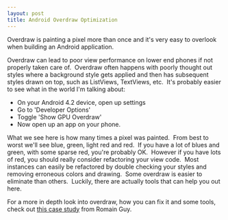 ```yaml
---
layout: post
title: Android Overdraw Optimization
---
```


Overdraw is painting a pixel more than once and it's very easy to overlook when building an Android application.

Overdraw can lead to poor view performance on lower end phones if not properly taken care of.  Overdraw often happens with poorly thought out styles where a background style gets applied and then has subsequent styles drawn on top, such as ListViews, TextViews, etc.  It's probably easier to see what in the world I'm talking about:

* On your Android 4.2 device, open up settings
* Go to 'Developer Options'
* Toggle 'Show GPU Overdraw'
* Now open up an app on your phone.

What we see here is how many times a pixel was painted.  From best to worst we'll see blue, green, light red and red.  If you have a lot of blues and green, with some sparse red, you're probably OK.  However if you have lots of red, you should really consider refactoring your view code.  Most instances can easily be refactored by double checking your styles and removing erroneous colors and drawing.  Some overdraw is easier to eliminate than others.  Luckily, there are actually tools that can help you out here.

For a more in depth look into overdraw, how you can fix it and some tools, check out <a title="Overdraw - case study" href="http://www.curious-creature.org/docs/android-performance-case-study-1.html" target="_blank">this case study</a> from Romain Guy.
